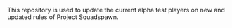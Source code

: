 This repository is used to update the current alpha test players on new and updated rules of Project Squadspawn. 
